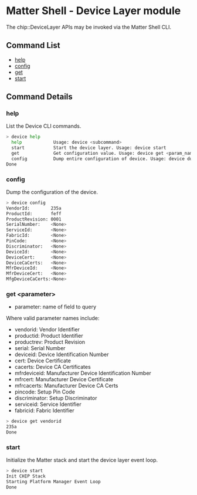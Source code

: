 # Matter Shell - Device Layer module

The chip::DeviceLayer APIs may be invoked via the Matter Shell CLI.

## Command List

-   [help](#help)
-   [config](#config)
-   [get](#get-parameter)
-   [start](#start)

## Command Details

### help

List the Device CLI commands.

```bash
> device help
  help            Usage: device <subcommand>
  start           Start the device layer. Usage: device start
  get             Get configuration value. Usage: device get <param_name>
  config          Dump entire configuration of device. Usage: device dump
Done
```

### config

Dump the configuration of the device.

```bash
> device config
VendorId:        235a
ProductId:       feff
ProductRevision: 0001
SerialNumber:    <None>
ServiceId:       <None>
FabricId:        <None>
PinCode:         <None>
Discriminator:   <None>
DeviceId:        <None>
DeviceCert:      <None>
DeviceCaCerts:   <None>
MfrDeviceId:     <None>
MfrDeviceCert:   <None>
MfgDeviceCaCerts:<None>
```

### get \<parameter\>

-   parameter: name of field to query

Where valid parameter names include:

-   vendorid: Vendor Identifier
-   productid: Product Identifier
-   productrev: Product Revision
-   serial: Serial Number
-   deviceid: Device Identification Number
-   cert: Device Certificate
-   cacerts: Device CA Certificates
-   mfrdeviceid: Manufacturer Device Identification Number
-   mfrcert: Manufacturer Device Certificate
-   mfrcacerts: Manufacturer Device CA Certs
-   pincode: Setup Pin Code
-   discriminator: Setup Discriminator
-   serviceid: Service Identifier
-   fabricid: Fabric Identifier

```bash
> device get vendorid
235a
Done
```

### start

Initialize the Matter stack and start the device layer event loop.

```bash
> device start
Init CHIP Stack
Starting Platform Manager Event Loop
Done
```
